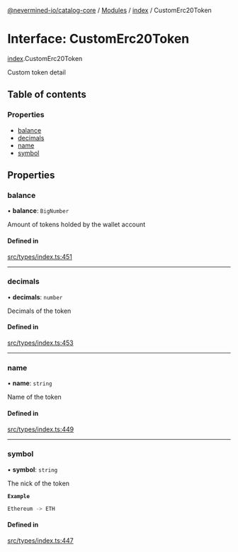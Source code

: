[@nevermined-io/catalog-core](../README.md) / [Modules](../modules.md) / [index](../modules/index.md) / CustomErc20Token

# Interface: CustomErc20Token

[index](../modules/index.md).CustomErc20Token

Custom token detail

## Table of contents

### Properties

- [balance](index.CustomErc20Token.md#balance)
- [decimals](index.CustomErc20Token.md#decimals)
- [name](index.CustomErc20Token.md#name)
- [symbol](index.CustomErc20Token.md#symbol)

## Properties

### balance

• **balance**: `BigNumber`

Amount of tokens holded by the wallet account

#### Defined in

[src/types/index.ts:451](https://github.com/nevermined-io/components-catalog/blob/885bfce/lib/src/types/index.ts#L451)

___

### decimals

• **decimals**: `number`

Decimals of the token

#### Defined in

[src/types/index.ts:453](https://github.com/nevermined-io/components-catalog/blob/885bfce/lib/src/types/index.ts#L453)

___

### name

• **name**: `string`

Name of the token

#### Defined in

[src/types/index.ts:449](https://github.com/nevermined-io/components-catalog/blob/885bfce/lib/src/types/index.ts#L449)

___

### symbol

• **symbol**: `string`

The nick of the token

**`Example`**

```ts
Ethereum -> ETH
```

#### Defined in

[src/types/index.ts:447](https://github.com/nevermined-io/components-catalog/blob/885bfce/lib/src/types/index.ts#L447)
